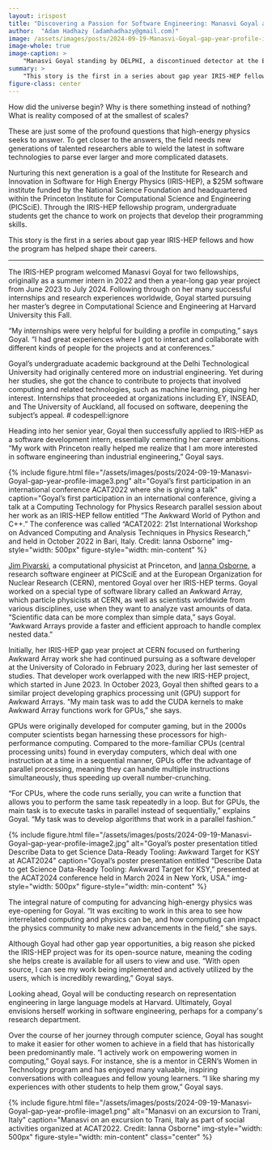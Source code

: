 ```yaml
---
layout: irispost
title: "Discovering a Passion for Software Engineering: Manasvi Goyal and IRIS-HEP"
author:  "Adam Hadhazy (adamhadhazy@gmail.com)"
image: /assets/images/posts/2024-09-19-Manasvi-Goyal-gap-year-profile-image4.jpg
image-whole: true
image-caption: >
    "Manasvi Goyal standing by DELPHI, a discontinued detector at the European Organization for Nuclear Research (CERN) in Switzerland. Goyal had the opportunity to work at CERN through the IRIS-HEP program. Credit: Manasvi Goyal"
summary: >
    "This story is the first in a series about gap year IRIS-HEP fellows and how the program has helped shape their careers."
figure-class: center
---
```

How did the universe begin? Why is there something instead of nothing? What is reality composed of at the smallest of scales?

These are just some of the profound questions that high-energy physics seeks to answer. To get closer to the answers, the field needs new generations of talented researchers able to wield the latest in software technologies to parse ever larger and more complicated datasets.

Nurturing this next generation is a goal of the Institute for Research and Innovation in Software for High Energy Physics (IRIS-HEP), a $25M software institute funded by the National Science Foundation and headquartered within the Princeton Institute for Computational Science and Engineering (PICSciE). Through the IRIS-HEP fellowship program, undergraduate students get the chance to work on projects that develop their programming skills.

This story is the first in a series about gap year IRIS-HEP fellows and how the program has helped shape their careers.

*****

The IRIS-HEP program welcomed Manasvi Goyal for two fellowships, originally as a summer intern in 2022 and then a year-long gap year project from June 2023 to July 2024. Following through on her many successful internships and research experiences worldwide, Goyal started pursuing her master’s degree in Computational Science and Engineering at Harvard University this Fall.

“My internships were very helpful for building a profile in computing,” says Goyal. “I had great experiences where I got to interact and collaborate with different kinds of people for the projects and at conferences.”

Goyal’s undergraduate academic background at the Delhi Technological University had originally centered more on industrial engineering. Yet during her studies, she got the chance to contribute to projects that involved computing and related technologies, such as machine learning, piquing her interest. Internships that proceeded at organizations including EY, INSEAD, and The University of Auckland, all focused on software, deepening the subject’s appeal. # codespell:ignore

Heading into her senior year, Goyal then successfully applied to IRIS-HEP as a software development intern, essentially cementing her career ambitions. “My work with Princeton really helped me realize that I am more interested in software engineering than industrial engineering,” Goyal says.

{% include figure.html
    file="/assets/images/posts/2024-09-19-Manasvi-Goyal-gap-year-profile-image3.png"
    alt="Goyal’s first participation in an international conference ACAT2022 where she is giving a talk"
    caption="Goyal’s first participation in an international conference, giving a talk at a Computing Technology for Physics Research parallel session about her work as an IRIS-HEP fellow entitled “The Awkward World of Python and C++.” The conference was called “ACAT2022: 21st International Workshop on Advanced Computing and Analysis Techniques in Physics Research,” and held in October 2022 in Bari, Italy. Credit: Ianna Osborne"
    img-style="width: 500px"
    figure-style="width: min-content"
%}

[Jim Pivarski](https://phy.princeton.edu/people/jim-pivarski), a computational physicist at Princeton, and [Ianna Osborne](https://researchcomputing.princeton.edu/about/people-directory/ianna-osborne), a research software engineer at PICSciE and at the European Organization for Nuclear Research (CERN), mentored Goyal over her IRIS-HEP terms. Goyal worked on a special type of software library called an Awkward Array, which particle physicists at CERN, as well as scientists worldwide from various disciplines, use when they want to analyze vast amounts of data. “Scientific data can be more complex than simple data,” says Goyal. “Awkward Arrays provide a faster and efficient approach to handle complex nested data.”

Initially, her IRIS-HEP gap year project at CERN focused on furthering Awkward Array work she had continued pursuing as a software developer at the University of Colorado in February 2023, during her last semester of studies. That developer work overlapped with the new IRIS-HEP project, which started in June 2023. In October 2023, Goyal then shifted gears to a similar project developing graphics processing unit (GPU) support for Awkward Arrays. “My main task was to add the CUDA kernels to make Awkward Array functions work for GPUs,” she says.

GPUs were originally developed for computer gaming, but in the 2000s computer scientists began harnessing these processors for high-performance computing. Compared to the more-familiar CPUs (central processing units) found in everyday computers, which deal with one instruction at a time in a sequential manner, GPUs offer the advantage of parallel processing, meaning they can handle multiple instructions simultaneously, thus speeding up overall number-crunching.

“For CPUs, where the code runs serially, you can write a function that allows you to perform the same task repeatedly in a loop. But for GPUs, the main task is to execute tasks in parallel instead of sequentially,” explains Goyal. “My task was to develop algorithms that work in a parallel fashion.”

{% include figure.html
    file="/assets/images/posts/2024-09-19-Manasvi-Goyal-gap-year-profile-image2.jpg"
    alt="Goyal’s poster presentation titled Describe Data to get Science Data-Ready Tooling: Awkward Target for KSY at ACAT2024"
    caption="Goyal’s poster presentation entitled “Describe Data to get Science Data-Ready Tooling: Awkward Target for KSY,” presented at the ACAT2024 conference held in March 2024 in New York, USA."
    img-style="width: 500px"
    figure-style="width: min-content"
%}

The integral nature of computing for advancing high-energy physics was eye-opening for Goyal. “It was exciting to work in this area to see how interrelated computing and physics can be, and how computing can impact the physics community to make new advancements in the field,” she says.

Although Goyal had other gap year opportunities, a big reason she picked the IRIS-HEP project was for its open-source nature, meaning the coding she helps create is available for all users to view and use. “With open source, I can see my work being implemented and actively utilized by the users, which is incredibly rewarding,” Goyal says.

Looking ahead, Goyal will be conducting research on representation engineering in large language models at Harvard. Ultimately, Goyal envisions herself working in software engineering, perhaps for a company's research department.

Over the course of her journey through computer science, Goyal has sought to make it easier for other women to achieve in a field that has historically been predominantly male. “I actively work on empowering women in computing,” Goyal says. For instance, she is a mentor in CERN’s Women in Technology program and has enjoyed many valuable, inspiring conversations with colleagues and fellow young learners. “I like sharing my experiences with other students to help them grow,” Goyal says.










{% include figure.html
    file="/assets/images/posts/2024-09-19-Manasvi-Goyal-gap-year-profile-image1.png"
    alt="Manasvi on an excursion to Trani, Italy"
    caption="Manasvi on an excursion to Trani, Italy as part of social activities organized at ACAT2022. Credit: Ianna Osborne"
    img-style="width: 500px"
    figure-style="width: min-content"
    class="center"
%}
